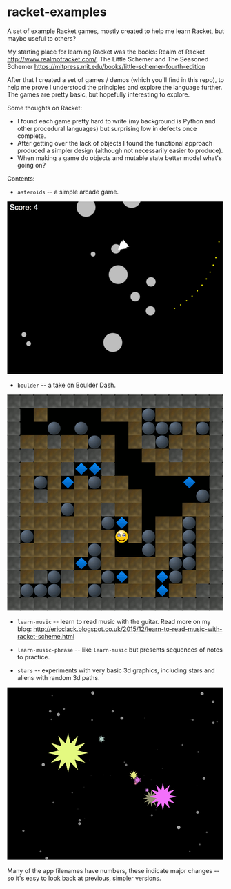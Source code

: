 # racket-examples
A set of example Racket games, mostly created to help me learn Racket, but maybe useful to others?

My starting place for learning Racket was the books: Realm of Racket http://www.realmofracket.com/, The Little Schemer and The Seasoned Schemer https://mitpress.mit.edu/books/little-schemer-fourth-edition

After that I created a set of games / demos (which you'll find in this repo), to help me prove I understood the principles and explore the language further. The games are pretty basic, but hopefully interesting to explore.

Some thoughts on Racket:

* I found each game pretty hard to write (my background is Python and other procedural languages) but surprising low in defects once complete. 
* After getting over the lack of objects I found the functional approach produced a simpler design (although not necessarily easier to produce).
* When making a game do objects and mutable state better model what's going on?

Contents:

* `asteroids` -- a simple arcade game.

![asteroids screen shot](/images/asteroids5.png)

* `boulder` -- a take on Boulder Dash.

![boulder screen shot](/images/boulder2-screenshot.png)

* `learn-music` -- learn to read music with the guitar. Read more on my blog: http://ericclack.blogspot.co.uk/2015/12/learn-to-read-music-with-racket-scheme.html

* `learn-music-phrase` -- like `learn-music` but presents sequences of notes to practice.

* `stars` -- experiments with very basic 3d graphics, including stars and aliens with random 3d paths.

![stars screen shot](/images/stars7.png)

Many of the app filenames have numbers, these indicate major changes -- 
so it's easy to look back at previous, simpler versions.

